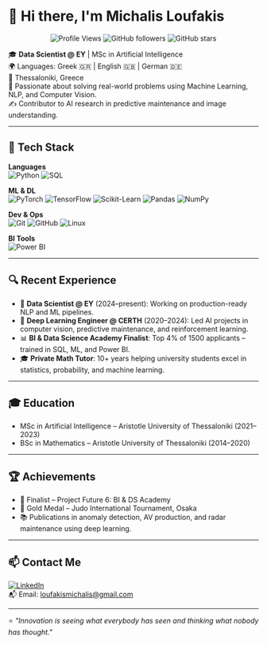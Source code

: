 # 👋 Hi there, I'm Michalis Loufakis

<p align="center">
  <img src="https://komarev.com/ghpvc/?username=loufakis&style=flat-square" alt="Profile Views" />
  <img alt="GitHub followers" src="https://img.shields.io/github/followers/loufakis?label=Followers&style=flat-square" />
  <img alt="GitHub stars" src="https://img.shields.io/github/stars/loufakis?style=flat-square" />
</p>

🎓 **Data Scientist @ EY** | MSc in Artificial Intelligence  
🌍 Languages: Greek 🇬🇷 | English 🇬🇧 | German 🇩🇪  
 📍 Thessaloniki, Greece  
🧠 Passionate about solving real-world problems using Machine Learning, NLP, and Computer Vision.  
✍️ Contributor to AI research in predictive maintenance and image understanding.

---

## 🔧 Tech Stack

**Languages**  
![Python](https://img.shields.io/badge/-Python-333333?style=flat&logo=python) ![SQL](https://img.shields.io/badge/-SQL-333333?style=flat&logo=postgresql)

**ML & DL**  
![PyTorch](https://img.shields.io/badge/-PyTorch-333333?style=flat&logo=pytorch) ![TensorFlow](https://img.shields.io/badge/-TensorFlow-333333?style=flat&logo=tensorflow) ![Scikit-Learn](https://img.shields.io/badge/-Scikit--Learn-333333?style=flat&logo=scikitlearn) ![Pandas](https://img.shields.io/badge/-Pandas-333333?style=flat&logo=pandas) ![NumPy](https://img.shields.io/badge/-NumPy-333333?style=flat&logo=numpy)

**Dev & Ops**  
![Git](https://img.shields.io/badge/-Git-333333?style=flat&logo=git) ![GitHub](https://img.shields.io/badge/-GitHub-333333?style=flat&logo=github) ![Linux](https://img.shields.io/badge/-Linux-333333?style=flat&logo=linux)

**BI Tools**  
![Power BI](https://img.shields.io/badge/-Power%20BI-333333?style=flat&logo=powerbi)

---

## 🔍 Recent Experience

- 🧠 **Data Scientist @ EY** (2024–present): Working on production-ready NLP and ML pipelines.
- 🧪 **Deep Learning Engineer @ CERTH** (2020–2024): Led AI projects in computer vision, predictive maintenance, and reinforcement learning.
- 📊 **BI & Data Science Academy Finalist**: Top 4% of 1500 applicants – trained in SQL, ML, and Power BI.
- 🎓 **Private Math Tutor**: 10+ years helping university students excel in statistics, probability, and machine learning.

---

## 🎓 Education

- MSc in Artificial Intelligence – Aristotle University of Thessaloniki (2021–2023)  
- BSc in Mathematics – Aristotle University of Thessaloniki (2014–2020)

---

## 🏆 Achievements

- 🥇 Finalist – Project Future 6: BI & DS Academy  
- 🥋 Gold Medal – Judo International Tournament, Osaka  
- 📚 Publications in anomaly detection, AV production, and radar maintenance using deep learning.

---

## 📫 Contact Me

[![LinkedIn](https://img.shields.io/badge/LinkedIn-blue?style=flat&logo=linkedin&logoColor=white)](https://www.linkedin.com/in/loufakis)  
📬 Email: [loufakismichalis@gmail.com](mailto:loufakismichalis@gmail.com)

---

⭐ _"Innovation is seeing what everybody has seen and thinking what nobody has thought."_


